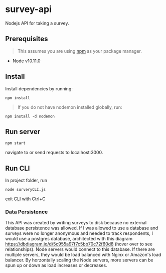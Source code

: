 # survey-api

Nodejs API for taking a survey.

## Prerequisites

> This assumes you are using [npm](https://www.npmjs.com/) as your package manager.

- Node v10.11.0

## Install

Install dependencies by running:

```
npm install
```

> If you do not have nodemon installed globally, run:

```
npm install -d nodemon
```

## Run server

```
npm start
```

navigate to or send requests to localhost:3000.

## Run CLI

In project folder, run

```
node surveryCLI.js
```

exit CLI with Ctrl+C

### Data Persistence

This API was created by writing surveys to disk because no external database persistence was allowed. If I was allowed to use a database and surveys were no longer anonymous and needed to track respondents, I would use a postgres database, architected with this diagram https://dbdiagram.io/d/5c955a97f7c5bb70c72f60d8 (hover over to see relationships). Node servers would connect to this database. If there are multiple servers, they would be load balanced with Nginx or Amazon's load balancer. By horzontally scaling the Node servers, more servers can be spun up or down as load increases or decreases.
